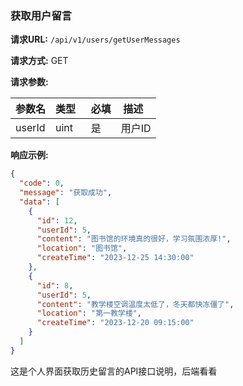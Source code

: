 ### 获取用户留言

**请求URL:** `/api/v1/users/getUserMessages`

**请求方式:** GET

**请求参数:**

| 参数名 | 类型   | 必填 | 描述   |
| ------ | ------ | ---- | ------ |
| userId | uint | 是   | 用户ID |

**响应示例:**

```json
{
  "code": 0,
  "message": "获取成功",
  "data": [
    {
      "id": 12,
      "userId": 5,
      "content": "图书馆的环境真的很好，学习氛围浓厚!",
      "location": "图书馆",
      "createTime": "2023-12-25 14:30:00"
    },
    {
      "id": 8,
      "userId": 5,
      "content": "教学楼空调温度太低了，冬天都快冻僵了",
      "location": "第一教学楼",
      "createTime": "2023-12-20 09:15:00"
    }
  ]
}
```
这是个人界面获取历史留言的API接口说明，后端看看